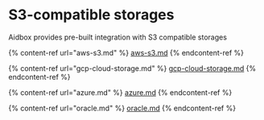 # S3-compatible storages

Aidbox provides pre-built integration with S3 compatible storages&#x20;

{% content-ref url="aws-s3.md" %}
[aws-s3.md](aws-s3.md)
{% endcontent-ref %}

{% content-ref url="gcp-cloud-storage.md" %}
[gcp-cloud-storage.md](gcp-cloud-storage.md)
{% endcontent-ref %}

{% content-ref url="azure.md" %}
[azure.md](azure.md)
{% endcontent-ref %}

{% content-ref url="oracle.md" %}
[oracle.md](oracle.md)
{% endcontent-ref %}
